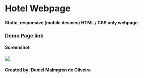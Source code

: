 ﻿# Hotel Webpage
 
 #### Static, responsive (mobile devices) HTML / CSS only webpage. 
 
 ### <a href="https://danmalmx.github.io/Hotel_webpage">Demo Page link </a>
 
 #### Screenshot

 <img src="https://media.giphy.com/media/bFcxk4gFdey7lJ9C0L/giphy.gif">
 
 #### Created by: Daniel Malmgren de Oliveira
